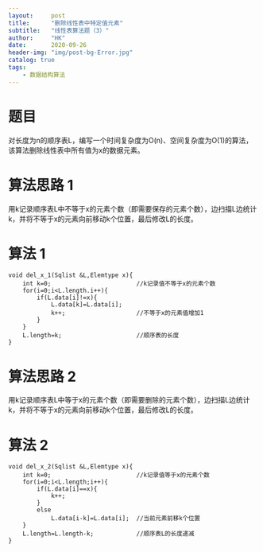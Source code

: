 ```yaml
---
layout:     post
title:      "删除线性表中特定值元素"
subtitle:   "线性表算法题（3）"
author:     "HK"
date:		2020-09-26
header-img: "img/post-bg-Error.jpg"
catalog: true
tags:
    - 数据结构算法
--- 
```


# 题目

对长度为n的顺序表L，编写一个时间复杂度为O(n)、空间复杂度为O(1)的算法，该算法删除线性表中所有值为x的数据元素。

# 算法思路 1 

用k记录顺序表L中不等于x的元素个数（即需要保存的元素个数），边扫描L边统计k，并将不等于x的元素向前移动k个位置，最后修改L的长度。

# 算法 1 

```
void del_x_1(Sqlist &L,Elemtype x){
	int k=0;						//k记录值不等于x的元素个数
	for(i=0;i<L.length.i++){
		if(L.data[i]!=x){
			L.data[k]=L.data[i];
			k++;					//不等于x的元素值增加1
		}
	}
	L.length=k;						//顺序表的长度
}
```

# 算法思路 2

用k记录顺序表L中等于x的元素个数（即需要删除的元素个数），边扫描L边统计k，并将不等于x的元素向前移动k个位置，最后修改L的长度。


# 算法 2 

```
void del_x_2(Sqlist &L,Elemtype x){
	int k=0;						//k记录值等于x的元素个数
	for(i=0;i<L.length;i++){			
		if(L.data[i]==x){
			k++;
		}
		else
			L.data[i-k]=L.data[i];  //当前元素前移k个位置
	}
	L.length=L.length-k; 			//顺序表L的长度递减
}
```